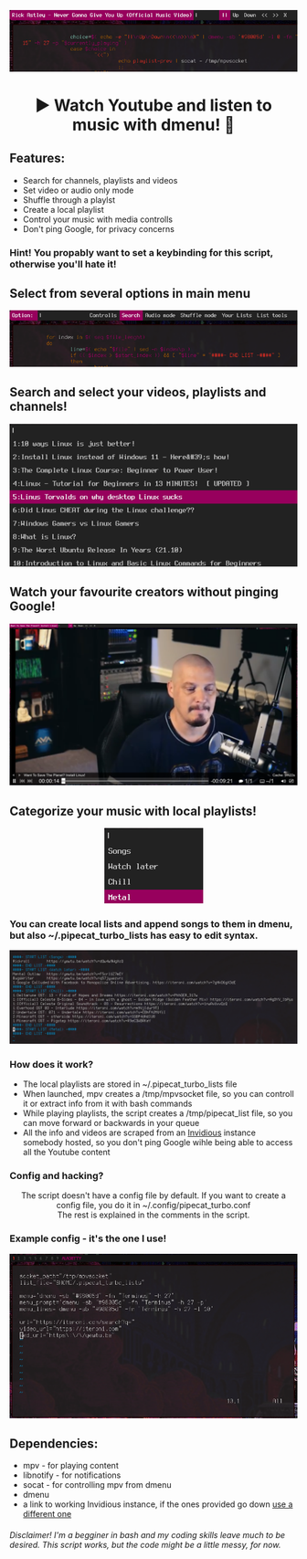 <p align="center">
  <img src="/screenshots/controlls.png">
</p>
<h1 align="center">▶️ Watch Youtube and listen to music with dmenu! 🎵</h1>

  <h2 color="#c4037a">Features:</h2>

  <ul>
    <li>Search for channels, playlists and videos</li>
    <li>Set video or audio only mode</li>
    <li>Shuffle through a playlst</li>
    <li>Create a local playlist</li>
    <li>Control your music with media controlls</li>
    <li>Don't ping Google, for privacy concerns</li>
  </ul>
  
  <h3 color="#c4037a">Hint! You propably want to set a keybinding for this script, otherwise you'll hate it!</h3>
  
  <h2 color="#c4037a">Select from several options in main menu</h2>
  <p align="center">
    <img src="/screenshots/main_menu.png">
  </p>
  
  <h2 color="#c4037a">Search and select your videos, playlists and channels!</h2>
  <p align="center">
    <img src="/screenshots/select.png">
  </p>
  
  <h2 color="#c4037a">Watch your favourite creators without pinging Google!</h2>
  <p align="center">
    <img src="/screenshots/video.png">
  </p>
  
  <h2 color="#c4037a">Categorize your music with local playlists!</h2>
  <p align="center">
    <img src="/screenshots/your_lists.png">
  </p>
  
  <h3 color="#c4037a">You can create local lists and append songs to them in dmenu, but also ~/.pipecat_turbo_lists has easy to edit syntax.</h3> 
  <p align="center">
    <img src="/screenshots/syntax.png">
  </p>
  
  <h3 color="#c4037a">How does it work?</h3>
  <ul>
    <li>The local playlists are stored in ~/.pipecat_turbo_lists file</li>
    <li>When launched, mpv creates a /tmp/mpvsocket file, so you can controll it or extract info from it with bash commands</li>
    <li>While playing playlists, the script creates a /tmp/pipecat_list file, so you can move forward or backwards in your queue</li>
    <li>All the info and videos are scraped from an <a href="https://github.com/iv-org/invidious">Invidious</a> instance somebody hosted, so you don't ping Google wihle being able to access all the Youtube content</li>
  </ul>
  
  <h3 color="#c4037a">Config and hacking?</h3>
  <p align="center">
    The script doesn't have a config file by default. If you want to create a config file, you do it in <span color="#c4037a">~/.config/pipecat_turbo.conf</span><br>
  The rest is explained in the comments in the script. 
</p>  

<h3 color="#c4037a">Example config - it's the one I use!</h3>
<p align="center">
  <img src="/screenshots/config.png">
</p>

  
  
  <h2 color="#c4037a">Dependencies:</h2>

  <ul>
    <li>mpv - for playing content</li>
    <li>libnotify - for notifications</li>
    <li>socat - for controlling mpv from dmenu</li>
    <li>dmenu</li>
    <li>a link to working Invidious instance, if the ones provided go down <a href="https://docs.invidious.io/Invidious-Instances.md">use a different one</a></li>
   </ul>
   <h6>Disclaimer! I'm a begginer in bash and my coding skills leave much to be desired. This script works, but the code might be a little messy, for now.</h6>
